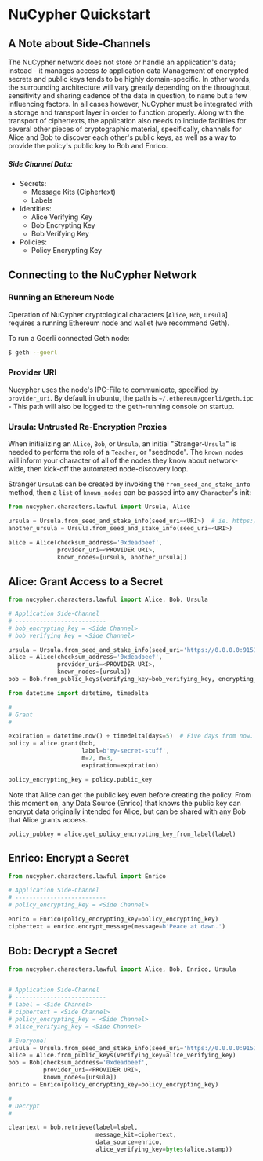 # NuCypher Quickstart


## A Note about Side-Channels

The NuCypher network does not store or handle an application's data; instead - it manages access *to* application data
Management of encrypted secrets and public keys tends to be highly domain-specific. In other words, the surrounding architecture will vary greatly depending on the throughput, sensitivity and sharing cadence of the data in question, to name but a few influencing factors.
In all cases however, NuCypher must be integrated with a storage and transport layer in order to function properly.
Along with the transport of ciphertexts, the application also needs to include 
facilities for several other pieces of cryptographic material, specifically, channels
for Alice and Bob to discover each other's public keys, as well as a way to provide the policy's public key 
to Bob and Enrico.
 
##### Side Channel Data:
  - Secrets:
    - Message Kits (Ciphertext)
    - Labels
  - Identities:
    - Alice Verifying Key
    - Bob Encrypting Key
    - Bob Verifying Key
  - Policies:
    - Policy Encrypting Key 


## Connecting to the NuCypher Network

### Running an Ethereum Node

Operation of NuCypher cryptological characters [`Alice`, `Bob`, `Ursula`] requires
a running Ethereum node and wallet (we recommend Geth).

To run a Goerli connected Geth node:
```bash
$ geth --goerl
```

### Provider URI

Nucypher uses the node's IPC-File to communicate, specified by `provider_uri`.
By default in ubuntu, the path is `~/.ethereum/goerli/geth.ipc` - This path
will also be logged to the geth-running console on startup. 

### Ursula: Untrusted Re-Encryption Proxies

When initializing an `Alice`, `Bob`, or `Ursula`, an initial "Stranger-`Ursula`" is needed to perform 
the role of a `Teacher`, or "seednode".  The `known_nodes` will inform your character of all of the nodes
they know about network-wide, then kick-off the automated node-discovery loop.

Stranger `Ursula`s can be created by invoking the `from_seed_and_stake_info` method, then a `list` of `known_nodes`
can be passed into any `Character`'s init:
```python
from nucypher.characters.lawful import Ursula, Alice

ursula = Ursula.from_seed_and_stake_info(seed_uri=<URI>)  # ie. https://0.0.0.0:9151
another_ursula = Ursula.from_seed_and_stake_info(seed_uri=<URI>)

alice = Alice(checksum_address='0xdeadbeef',
              provider_uri=<PROVIDER URI>,
              known_nodes=[ursula, another_ursula])
```

## Alice: Grant Access to a Secret

```python
from nucypher.characters.lawful import Alice, Bob, Ursula

# Application Side-Channel
# --------------------------
# bob_encrypting_key = <Side Channel>
# bob_verifying_key = <Side Channel>

ursula = Ursula.from_seed_and_stake_info(seed_uri='https://0.0.0.0:9151')
alice = Alice(checksum_address='0xdeadbeef', 
              provider_uri=<PROVIDER URI>,
              known_nodes=[ursula])
bob = Bob.from_public_keys(verifying_key=bob_verifying_key, encrypting_key=bob_encrypting_key)
```

```python
from datetime import datetime, timedelta

#
# Grant
#

expiration = datetime.now() + timedelta(days=5)  # Five days from now.
policy = alice.grant(bob,
                     label=b'my-secret-stuff',
                     m=2, n=3,
                     expiration=expiration)

policy_encrypting_key = policy.public_key
```

Note that Alice can get the public key even before creating the policy.
From this moment on, any Data Source (Enrico) that knows the public key
can encrypt data originally intended for Alice, but can be shared with
any Bob that Alice grants access.

`policy_pubkey = alice.get_policy_encrypting_key_from_label(label)`


## Enrico: Encrypt a Secret

```python
from nucypher.characters.lawful import Enrico

# Application Side-Channel
# --------------------------
# policy_encrypting_key = <Side Channel>

enrico = Enrico(policy_encrypting_key=policy_encrypting_key)
ciphertext = enrico.encrypt_message(message=b'Peace at dawn.')
```


## Bob: Decrypt a Secret

```python
from nucypher.characters.lawful import Alice, Bob, Enrico, Ursula


# Application Side-Channel
# --------------------------
# label = <Side Channel>
# ciphertext = <Side Channel>
# policy_encrypting_key = <Side Channel>
# alice_verifying_key = <Side Channel>

# Everyone!
ursula = Ursula.from_seed_and_stake_info(seed_uri='https://0.0.0.0:9151')
alice = Alice.from_public_keys(verifying_key=alice_verifying_key)
bob = Bob(checksum_address='0xdeadbeef',
          provider_uri=<PROVIDER URI>,
          known_nodes=[ursula])
enrico = Enrico(policy_encrypting_key=policy_encrypting_key)
```

```python
#
# Decrypt
#

cleartext = bob.retrieve(label=label,
                         message_kit=ciphertext,
                         data_source=enrico,
                         alice_verifying_key=bytes(alice.stamp))
```
